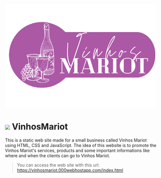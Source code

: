 <p align="center" margin-top="-90" margin-bottom="-90">
  <img src="/src/img/LogoGit.png" alt="Logo Vinhos Mariot">
</p>

# <img src="/src/img/iconRX.ico"> VinhosMariot
This is a static web site made for a small business called Vinhos Mariot using HTML, CSS and JavaScript. The idea of this website is to promote the Vinhos Mariot's services, products and some important informations like where and when the clients can go to Vinhos Mariot.

> You can access the web site with this url: https://vinhosmariot.000webhostapp.com/index.html
